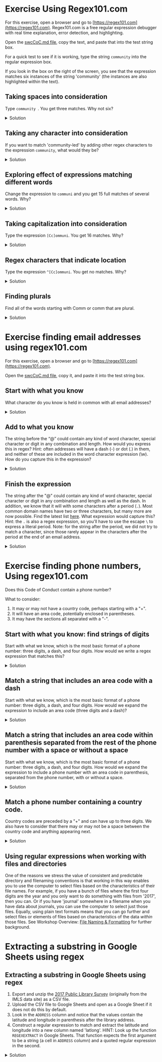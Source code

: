 # Exercise Using Regex101.com

For this exercise, open a browser and go to [https://regex101.com](https://regex101.com). Regex101.com is a free regular expression debugger with real time explanation, error detection, and highlighting.

Open the [swcCoC.md file](swcCoC.md), copy the text, and paste that into the test string box.

For a quick test to see if it is working, type the string `community` into the regular expression box. 

If you look in the box on the right of the screen, you see that the expression matches six instances of the string 'community' (the instances are also highlighted within the text).

## Taking spaces into consideration
Type `community `. You get three matches. Why not six?
<details>
<summary>Solution</summary>

>
> The string 'community-led' matches the first search, but drops out of this result because the space does not match the character `-`. 
>

</details>

## Taking any character into consideration
If you want to match 'community-led' by adding other regex characters to the expression `community`, what would they be?
<details>
<summary>Solution</summary>

>
> For instance, `\S+\b`. This would match one or more non-space characters followed by a word boundary. 
>

</details>

## Exploring effect of expressions matching different words
Change the expression to `communi` and you get 15 full matches of several words. Why?
<details>
<summary>Solution</summary>

>
> Because the string 'communi' is present in all of those words, including `communi`cation and `communi`ty. Because the expression does not have a word boundary, this expression would also match in`communi`cado, were it present in this text. If you want to test this, type `incommunicado` into the text somewhere and see if it is found.
>

</details>

## Taking capitalization into consideration
Type the expression `[Cc]ommuni`. You get 16 matches. Why?
<details>
<summary>Solution</summary>

>
> The word Community is present in the text with a capital `C` and with a lowercase `c` 16 times.
>

</details>

## Regex characters that indicate location
Type the expression `^[Cc]ommuni`. You get no matches. Why?
<details>
<summary>Solution</summary>

>
> There is no matching string present at the start of a line. Look at the text and replace the string after the `^` with something that matches a word at the start of a line. Does it find a match?
>

</details>

## Finding plurals
Find all of the words starting with Comm or comm that are plural.
<details>
<summary>Solution</summary>

> ~~~
> [Cc]omm\w+s\b
> ~~~
> `[Cc]` finds capital and lowercase `c`
>
> `omm` is straightforward character matches
>
> `\w+` matches the preceding element (a word character) one or more times
>
> `s` is a straightforward character match
>
> `\b` ensures the 's' is located at the end of the word.
>

</details>

# Exercise finding email addresses using regex101.com

For this exercise, open a browser and go to [https://regex101.com](https://regex101.com). 

Open the [swcCoC.md file](https://github.com/LibraryCarpentry/lc-data-intro/tree/gh-pages/data/swcCoC.md), copy it, and paste it into the test string box.

## Start with what you know
What character do you know is held in common with all email addresses?
<details>
<summary>Solution</summary>

>
> The '@' character.
>

</details>

## Add to what you know
The string before the “@” could contain any kind of word character, special character or digit in any combination and length. How would you express this in regex? Hint: often addresses will have a dash (-) or dot (.) in them, and neither of these are included in the word character expression (\w). How do you capture this in the expression?
<details>
<summary>Solution</summary>

> ~~~
> [\w.-]+@
> ~~~
> `\w` matches any word character (including digits and underscore)
>
> `.` matches a literal period (when used in between square brackets, `.` does not mean "any character", it literally means ".")
>
> `-` matches a dash
>
> `[]` the brackets enclose the boolean string that 'OR' the word characters, dot, and dash.
>
> `+` matches any word character OR digit OR character OR `-` repeated 1 or more times
>

</details>

## Finish the expression
The string after the "@" could contain any kind of word character, special character or digit in any combination and length as well as the dash. In addition, we know that it will with some characters after a period (`.`). Most common domain names have two or three characters, but many more are now possible. Find the latest list [here](http://stats.research.icann.org/dns/tld_report/). What expression would capture this? Hint: the `.` is also a regex expression, so you'll have to use the escape `\` to express a literal period. Note: for the string after the period, we did not try to match a character, since those rarely appear in the characters after the period at the end of an email address.
<details>
<summary>Solution</summary>

> ~~~
>   [\w.-]+\.[\w]{2,3} OR [\w.-]+\.[\w]
> ~~~
> See the previous exercise for the explanation of the expression up to the `+`
>
> `\.` matches the literal period ('.') not the regex expression `.`
>
> `\w` matches any word (including digits and underscore)
>
> `+` matches any word character OR digit OR character OR `-` repeated 1 or more times.
> 
> `{2,3}` limits the number of word characters and/or digits to a two or three-character string.
>
> `[]` the brackets enclose the boolean string that 'OR' the digits, word characters, characters and dash.
>
> `+` matches any word character OR digit OR character OR `-` repeated 1 or more times
>

</details>

# Exercise finding phone numbers, Using regex101.com

Does this Code of Conduct contain a phone number?

What to consider:
1. It may or may not have a country code, perhaps starting with a "+".
2. It will have an area code, potentially enclosed in parentheses.
3. It may have the sections all separated with a "-".

## Start with what you know: find strings of digits
Start with what we know, which is the most basic format of a phone number: three digits, a dash, and four digits. How would we write a regex expression that matches this?
<details>
<summary>Solution</summary>

> ~~~
> \d{3}-\d{4}
> ~~~
> `\d` matches digits
>
> `{3}` matches 3 digits
> 
> `-` matches the character '-'
>
> `\d` matches any digit
>
> `{4}` matches 4 digits.
> 
>This expression should find three matches in the document.

</details>

## Match a string that includes an area code with a dash
Start with what we know, which is the most basic format of a phone number: three digits, a dash, and four digits. How would we expand the expression to include an area code (three digits and a dash)?
<details>
<summary>Solution</summary>

> ~~~
> \d{3}-\d{3}-\d{4}
> ~~~
> `\d` matches digits
>
> `{3}` matches 3 digits
> 
> `-` matches the character '-'
>
> `\d` matches any digit
>
> `{4}` matches 4 digits.
>
>This expression should find one match in the document

</details>

## Match a string that includes an area code within parenthesis separated from the rest of the phone number with a space or without a space
Start with what we know, which is the most basic format of a phone number: three digits, a dash, and four digits. How would we expand the expression to include a phone number with an area code in parenthesis, separated from the phone number, with or without a space.
<details>
<summary>Solution</summary>

> ~~~
>\(\d{3}\) ?\d{3}-\d{4}
> ~~~
> `\(` escape character with the parenthesis as straightforward character match
>
> `\d` matches digits
>
> `{3}` matches 3 digits
> 
> `\)` escape character with the parenthesis as a straightforward character match
>
> ` ?` matches zero or one spaces
> 
> See the previous exercise for the explanation of the rest of the expression.
> 
> This expression should find two matches in the document.

</details>

## Match a phone number containing a country code.
Country codes are preceded by a "+" and can have up to three digits. We also have to consider that there may or may not be a space between the country code and anything appearing next.
<details>
<summary>Solution</summary>

> ~~~
>\+\d{1,3} ?\(\d{3}\)\s?\d{3}-\d{4}
> ~~~
> `\+` escape character with the plus sign as straightforward character match
>
> `\d` matches digits
>
> `{1,3}` matches 1 to 3 digits
>
> ` ?` matches zero or one spaces
> 
> See the previous exercise for the explanation of the rest of the expression.
> 
> This expression should find one match in the document.

</details>


## Using regular expressions when working with files and directories

One of the reasons we stress the value of consistent and predictable directory and filenaming conventions is that working in this way enables you to use the computer to select files based on the characteristics of their file names. For example, if you have a bunch of files where the first four digits are the year and you only want to do something with files from '2017', then you can. Or if you have 'journal' somewhere in a filename when you have data about journals, you can use the computer to select just those files. Equally, using plain text formats means that you can go further and select files or elements of files based on characteristics of the data *within* those files. See Workshop Overview: [File Naming & Formatting](https://librarycarpentry.org/lc-overview/06-file-naming-formatting/index.html) for further background. 


# Extracting a substring in Google Sheets using regex

## Extracting a substring in Google Sheets using regex
1. Export and unzip the [2017 Public Library Survey](https://github.com/LibraryCarpentry/lc-data-intro/blob/gh-pages/files/PLS_FY17.zip) (originally from the IMLS data site) as a CSV file.
2. Upload the CSV file to Google Sheets and open as a Google Sheet if it does not do this by default.
3. Look in the `ADDRESS` column and notice that the values contain the latitude and longitude in parenthesis after the library address.
4. Construct a regular expression to match and extract the latitude and longitude into a new column named 'latlong'. HINT: Look up the function `REGEXEXTRACT` in Google Sheets. That function expects the first argument to be a string (a cell in `ADDRESS` column) and a quoted regular expression in the second.

<details>
<summary>Solution</summary>
  
> This is one way to solve this challenge. You might have found others. Inside the cell you can use the below to extract the latitude and longitude into a single cell. You can then copy the formula down to the end of the column.
> ~~~
> =REGEXEXTRACT(G2,"-?\d+\.\d+, -?\d+\.\d+")
> ~~~
> Latitude and longitude are in decimal degree format and can be positive or negative, so we start with an optional dash for negative values then use `\d+` for a one or more digit match followed by a period `\.`. Note we had to escape the period using `\`. After the period we look for one or more digits  `\d+` again followed by a literal comma `,`. We then have a literal space match followed by an optional dash `-` (there are few `0.0` latitude/longitudes that are probably errors, but we'd want to retain so we can deal with them). We then repeat our `\d+\.\d+` we used for the latitude match.

</details>
